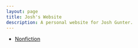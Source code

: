 ```yaml
---
layout: page
title: Josh's Website
description: A personal website for Josh Gunter.
---
```


- [Nonfiction](pages/nonfiction.html)